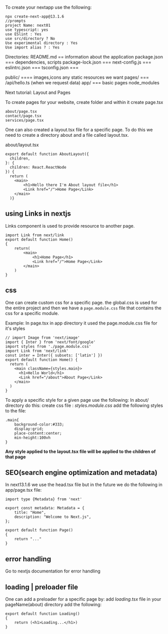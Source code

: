 To create your nextapp use the following:
```
npx create-next-app@13.1.6
//prompts
project Name: next01
use typescript: yes
use ESlint : Yes
use src/directory ? No
Use experimental directory : Yes
Use import alias ? : Yes
```


Directories:
README.md == information about the application
package.json === dependencies, scripts
package-lock.json ===
next-config.js ===
eslintrc.json === 
tsconfig.json ===

public/  ==== images,icons any static resources we want
pages/ === /api/hello.ts (when we request data)
app/ === basic pages
node_modules


Next tutorial:
Layout and Pages

To create pages for your website, create folder and within it create page.tsx
```
about/page.tsx
contact/page.tsx
services/page.tsx
```

One can also created a layout.tsx file for a specific page.
To do this we need to create a directory about and a file called layout.tsx. 

about/layout.tsx
```
export default function AboutLayout({
  children,
}: {
  children: React.ReactNode
}) {
  return (
    <main>
        <h1>Hello there I'm About layout file</h1>
        <Link href="/">Home Page</Link>
    </main>
  )}
```


## using Links in nextjs
Links component is used to provide resource to another page.
```
import Link from next/link
export default function Home()
{
    return(
        <main>
            <h1>Home Page</h1>
            <Link href="/">Home Page</Link>
        </main>
    )
}
```

## css
One can create custom css for a specific page.
the global.css is used for the entire project and then we have a ``page.module.css`` file that contains the css for a specific module.

Example: In page.tsx in app directory it used the page.module.css file for it's styles
```
// import Image from 'next/image'
import { Inter } from 'next/font/google'
import styles from './page.module.css'
import Link from 'next/link'
const inter = Inter({ subsets: ['latin'] })
export default function Home() {
  return (
    <main className={styles.main}>
      <h1>Hello World</h1>
      <Link href="/about">About Page</Link>
    </main>
  )
}
```

To apply a specific style for a given page use the following:
In about/ directory do this:
create css file : *styles.module.css*
add the following styles to the file:
```
.main{
    background-color:#333;
    display:grid;
    place-content:center;
    min-height:100vh
}
```
**Any style applied to the layout.tsx file will be applied to the children of that page**

## SEO(search engine optimization and metadata)
In next13.1.6 we use the head.tsx file but in the future we do the following in app/page.tsx file:
```
import type {Metadata} from 'next'

export const metadata: Metadata = {
    title: "Home",
    description: "Welcome to Next.js",
};

export default function Page()
{
    return "..."
}
``` 

## error handling
Go to nextjs documentation for error handling


## loading | preloader file
One can add a preloader for a specific page by:
add *loading.tsx* file in your pageName(about) directory
add the following:
```
export default function Loading()
{
    return (<h1>Loading...</h1>)
}
